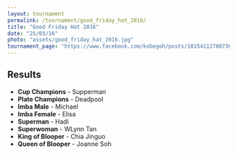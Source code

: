 ```yaml
---
layout: tournament
permalink: /tournament/good_friday_hat_2016/
title: "Good Friday Hat 2016"
date: "25/03/16"
photo: "assets/good_friday_hat_2016.jpg"
tournament_page: "https://www.facebook.com/kobegoh/posts/10154112780736450"
---
```


Results
---
- **Cup Champions** - Supperman
- **Plate Champions** - Deadpool
- **Imba Male** - Michael
- **Imba Female** - Elisa
- **Superman** - Hadi
- **Superwoman** - WLynn Tan
- **King of Blooper** - Chia Jinguo
- **Queen of Blooper** - Joanne Soh

